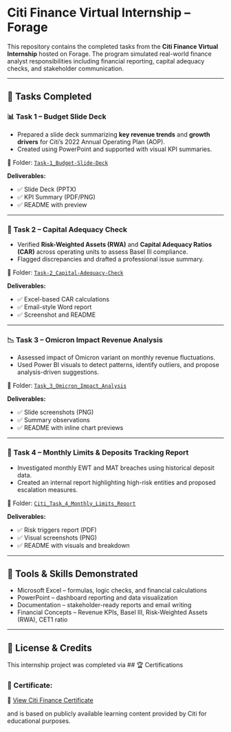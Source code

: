 # Citi Finance Virtual Internship – Forage

This repository contains the completed tasks from the **Citi Finance Virtual Internship** hosted on Forage. The program simulated real-world finance analyst responsibilities including financial reporting, capital adequacy checks, and stakeholder communication.

---

## 📂 Tasks Completed

### 📊 Task 1 – Budget Slide Deck
- Prepared a slide deck summarizing **key revenue trends** and **growth drivers** for Citi’s 2022 Annual Operating Plan (AOP).
- Created using PowerPoint and supported with visual KPI summaries.

📁 Folder: [`Task-1_Budget-Slide-Deck`](./Task-1_Budget-Slide-Deck)

**Deliverables:**
- ✅ Slide Deck (PPTX)
- ✅ KPI Summary (PDF/PNG)
- ✅ README with preview

---

### 🏦 Task 2 – Capital Adequacy Check
- Verified **Risk-Weighted Assets (RWA)** and **Capital Adequacy Ratios (CAR)** across operating units to assess Basel III compliance.
- Flagged discrepancies and drafted a professional issue summary.

📁 Folder: [`Task-2_Capital-Adequacy-Check`](./Task-2_Capital-Adequacy-Check)

**Deliverables:**
- ✅ Excel-based CAR calculations
- ✅ Email-style Word report
- ✅ Screenshot and README

---
### 📉 Task 3 – Omicron Impact Revenue Analysis
- Assessed impact of Omicron variant on monthly revenue fluctuations.
- Used Power BI visuals to detect patterns, identify outliers, and propose analysis-driven suggestions.

📁 Folder: [`Task_3_Omicron_Impact_Analysis`](./Task_3_Omicron_Impact_Analysis)

**Deliverables:**
- ✅ Slide screenshots (PNG)
- ✅ Summary observations
- ✅ README with inline chart previews

---

### 📌 Task 4 – Monthly Limits & Deposits Tracking Report
- Investigated monthly EWT and MAT breaches using historical deposit data.
- Created an internal report highlighting high-risk entities and proposed escalation measures.

📁 Folder: [`Citi_Task_4_Monthly_Limits_Report`](./Citi_Task_4_Monthly_Limits_Report)

**Deliverables:**
- ✅ Risk triggers report (PDF)
- ✅ Visual screenshots (PNG)
- ✅ README with visuals and breakdown

---
## 🔧 Tools & Skills Demonstrated
- Microsoft Excel – formulas, logic checks, and financial calculations  
- PowerPoint – dashboard reporting and data visualization  
- Documentation – stakeholder-ready reports and email writing  
- Financial Concepts – Revenue KPIs, Basel III, Risk-Weighted Assets (RWA), CET1 ratio

---

## 🧾 License & Credits
This internship project was completed via ## 🏆 Certifications

### 🏅 Certificate:

📄 [View Citi Finance Certificate](./Certifications/Citi_Finance_Certificate.png)


 and is based on publicly available learning content provided by Citi for educational purposes.

